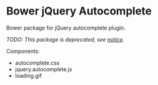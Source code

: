 Bower jQuery Autocomplete
=========================

Bower package for jQuery autocomplete plugin.

_TODO: This package is deprecated, see [notice][]._

Components:

-  autocomplete.css
-  jquery.autocomplete.js
-  loading.gif

[notice]: http://docs.jquery.com/Plugins/Autocomplete

